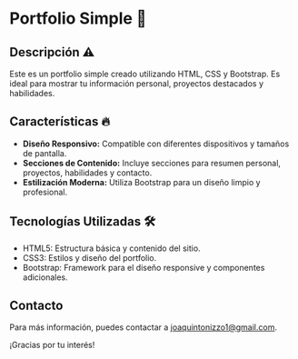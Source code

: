 # Portfolio Simple 🌠​​

## Descripción ⚠️

Este es un portfolio simple creado utilizando HTML, CSS y Bootstrap. Es ideal para mostrar tu información personal, proyectos destacados y habilidades.

## Características 🔥

- **Diseño Responsivo:** Compatible con diferentes dispositivos y tamaños de pantalla.
- **Secciones de Contenido:** Incluye secciones para resumen personal, proyectos, habilidades y contacto.
- **Estilización Moderna:** Utiliza Bootstrap para un diseño limpio y profesional.

## Tecnologías Utilizadas 🛠️

- HTML5: Estructura básica y contenido del sitio.
- CSS3: Estilos y diseño del portfolio.
- Bootstrap: Framework para el diseño responsive y componentes adicionales.

## Contacto

Para más información, puedes contactar a [joaquintonizzo1@gmail.com](mailto:joaquintonizzo1@gmail.com).

¡Gracias por tu interés!
